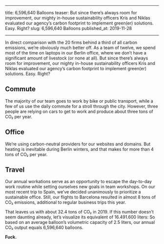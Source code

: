 
---
title: 6,596,640 Balloons
teaser:  But since there’s always room for improvement, our mighty in-house sustainability officers Kris and Niklas evaluated our agency’s carbon footprint to implement green(er) solutions. Easy. Right?
slug: 6,596,640 Balloons
published_at: 2019-11-28

---

In direct comparison with the 20 firms behind a third of all carbon emissions, we’re obviously much better off. As a team of twelve, we spend most of the time on laptops in our Berlin office, where we don’t have a significant amount of livestock (or none at all). But since there’s always room for improvement, our mighty in-house sustainability officers Kris and Niklas evaluated our agency’s carbon footprint to implement green(er) solutions. Easy. Right?

## Commute

The majority of our team goes to work by bike or public transport, while a few of us use the daily commute for a stroll through the city. However, three people are relying on cars to get to work and produce about three tons of CO₂ per year.

## Office

We’re using carbon-neutral providers for our websites and domains. But heating is inevitable during Berlin winters, and that makes for more than 4 tons of CO₂ per year.

## Travel

Our annual workations serve as an opportunity to escape the day-to-day work routine while setting ourselves new goals in team workshops. On our most recent trip to Spain, we’ve decided unanimously to prioritize a sustainable office. Still, our flights to Barcelona resulted in almost 8 tons of CO₂ emissions, additional to regular business trips this year.

That leaves us with about 32.4 tons of CO₂ in 2019. If this number doesn’t seem daunting already, let’s visualize its equivalent of 16.491.600 liters: So based on an average balloon’s volumetric capacity of 2.5 liters, our annual CO₂ output equals 6,596,640 balloons.

**Fuck.**